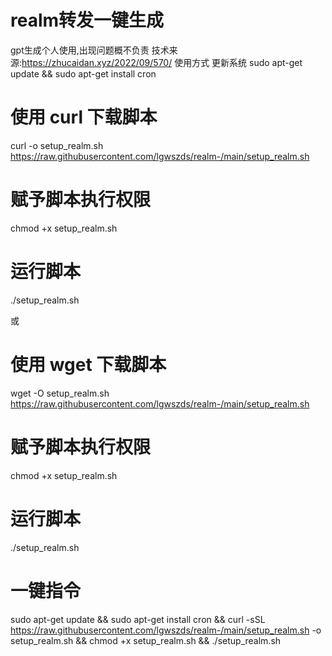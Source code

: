 # realm转发一键生成
gpt生成个人使用,出现问题概不负责
技术来源:https://zhucaidan.xyz/2022/09/570/
使用方式
更新系统
sudo apt-get update && sudo apt-get install cron

# 使用 curl 下载脚本
curl -o setup_realm.sh https://raw.githubusercontent.com/lgwszds/realm-/main/setup_realm.sh

# 赋予脚本执行权限
chmod +x setup_realm.sh

# 运行脚本
./setup_realm.sh

或
# 使用 wget 下载脚本
wget -O setup_realm.sh https://raw.githubusercontent.com/lgwszds/realm-/main/setup_realm.sh

# 赋予脚本执行权限
chmod +x setup_realm.sh

# 运行脚本
./setup_realm.sh

# 一键指令
sudo apt-get update && sudo apt-get install cron && curl -sSL https://raw.githubusercontent.com/lgwszds/realm-/main/setup_realm.sh -o setup_realm.sh && chmod +x setup_realm.sh && ./setup_realm.sh
